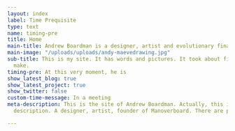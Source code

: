 ```yaml
---
layout: index
label: Time Prequisite
type: text
name: timing-pre
title: Home
main-title: Andrew Boardman is a designer, artist and evolutionary finalist.
main-image: "/uploads/uploads/andy-maevedrawing.jpg"
sub-title: This is my site. It has words and pictures. It took about fifty years to
  make.
timing-pre: At this very moment, he is
show_latest_blog: true
show_latest_project: true
show_twitter: false
custom-time-message: In a meeting
meta-description: This is the site of Andrew Boardman. Actually, this is the meta
  description. A designer, artist, founder of Manoverboard. There are posts and projects.

---
```

